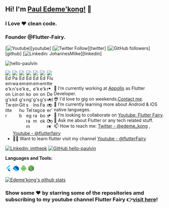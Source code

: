 ## Hi! I'm [Paul Edeme'kong!](https://twitter.com/edeme_kong) 👋
### I Love ❤️ clean code.
### Founder @Flutter-Fairy.

[![Youtube](https://img.shields.io/static/v1?label=FlutterFairy&message=Subscribe&logo=YouTube&color=FF0000&style=for-the-badge)][youtube]
[![Twitter Follow](https://img.shields.io/twitter/follow/edeme_kong?color=1DA1F2&label=Followers&logo=twitter&style=for-the-badge)][twitter]
[![GitHub followers](https://img.shields.io/github/followers/hello-paulvin?logo=GitHub&style=for-the-badge)][github]
[![Linkedin: JohannesMilke](https://img.shields.io/badge/-CONNECT-blue?style=for-the-badge&logo=Linkedin&link=https://www.linkedin.com/in/edeme_kong/)][linkedin]


<p align="left"> <img src="https://komarev.com/ghpvc/?username=hello-paulvin&label=Views&color=blue&style=plastic" alt="hello-paulvin" /> </p>

<a href="https://twitter.com/edeme_kong">
  <img align="left" alt="Edeme'kong's Twitter" width="22px" src="https://cdn.jsdelivr.net/npm/simple-icons@v3/icons/twitter.svg" />
</a>
<a href="https://linkedin.com/in/imthepk">
  <img align="left" alt="Pawan's Linkdein" width="22px" src="https://cdn.jsdelivr.net/npm/simple-icons@v3/icons/linkedin.svg" />
</a>
<a href="https://github.com/hello-paulvin">
  <img align="left" alt="Edeme'kong's Github" width="22px" src="https://cdn.jsdelivr.net/npm/simple-icons@v3/icons/github.svg" />
</a>
<a href="https://t.me/edeme_kong">
  <img align="left" alt="Edeme_kong's Telegram" width="22px" src="https://cdn.jsdelivr.net/npm/simple-icons@v3/icons/telegram.svg" />
</a>
<a href="https://instagram.com/edeme_kong/">
  <img align="left" alt="Edeme'kong's Instagram" width="22px" src="https://cdn.jsdelivr.net/npm/simple-icons@v3/icons/instagram.svg" />
</a>
<a href="https://www.facebook.com/edemekongp/">
  <img align="left" alt="Edeme'kong's Facebook" width="22px" src="https://cdn.jsdelivr.net/npm/simple-icons@v3/icons/facebook.svg" />
</a>
<a href="https://www.youtube.com/channel/UC1fuQBjVLSqwk-PgdeeMAyQ">
  <img align="left" alt="Flutter Developer's Core" width="22px" src="https://cdn.jsdelivr.net/npm/simple-icons@v3/icons/youtube.svg" />
</a>

<br/>
<br/>



- 🔭 I’m currently working at [Appollo](https://appollo.io/) as Flutter Developer.
- 😎 I'd love to gig on weekends.[Contact me](https://twitter.com/edeme_kong).
- 🌱 I’m currently learning more about Android & iOS native langueges.
- 👯 I’m looking to collaborate on [Youtube: Flutter Fairy](https://www.youtube.com/channel/UC1fuQBjVLSqwk-PgdeeMAyQ).
- 💬 Ask me about Flutter or any tech related stuff.
- 📫 How to reach me: [Twitter - @edeme_kong](https://twitter.com/edeme_kong) , [Youtube - @flutterfairy](https://www.youtube.com/channel/UC1fuQBjVLSqwk-PgdeeMAyQ)
- 👩‍🎓 Want to learn flutter visit my channel [Youtube - @flutterFairy](https://www.youtube.com/channel/UC1fuQBjVLSqwk-PgdeeMAyQ)

[![Linkedin: imthepk](https://img.shields.io/badge/-edeme'kong-blue?style=flat-square&logo=Linkedin&logoColor=white&link=https://www.linkedin.com/in/paul-jeremiah-97093a193/)](https://www.linkedin.com/in/paul-jeremiah-97093a193/)
[![GitHub hello-paulvin](https://img.shields.io/github/followers/hello-paulvin?label=follow&style=social)](https://github.com/hello-paulvin)


**Languages and Tools:**  

<code><img height="20" src="https://raw.githubusercontent.com/github/explore/80688e429a7d4ef2fca1e82350fe8e3517d3494d/topics/flutter/flutter.png"></code>
<code><img height="20" src="https://raw.githubusercontent.com/github/explore/80688e429a7d4ef2fca1e82350fe8e3517d3494d/topics/dart/dart.png"></code>
<code><img height="20" src="https://raw.githubusercontent.com/github/explore/80688e429a7d4ef2fca1e82350fe8e3517d3494d/topics/android/android.png"></code>
<code><img height="20" src="https://raw.githubusercontent.com/github/explore/80688e429a7d4ef2fca1e82350fe8e3517d3494d/topics/nodejs/nodejs.png"></code>    


<a href="https://github.com/hello-paulvin">
 <img align="center" src="https://github-readme-stats.vercel.app/api?username=hello-paulvin&show_icons=true&theme=light&line_height=27" alt="Edeme'kong's github stats"/>
</a>


### Show some ❤️ by starring some of the repositories amd subscribing to my youtube channel Flutter Fairy 👉[visit here](https://www.youtube.com/channel/UC1fuQBjVLSqwk-PgdeeMAyQ)!

</div>
